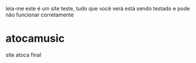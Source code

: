 leia-me 
este é um site teste, tudo que você verá está sendo testado e pode não funcionar corretamente
# atocamusic
site atoca final
